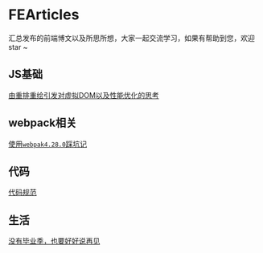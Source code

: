 # FEArticles
汇总发布的前端博文以及所思所想，大家一起交流学习，如果有帮助到您，欢迎 star ~



## JS基础
[由重排重绘引发对虚拟DOM以及性能优化的思考](https://github.com/cxuhwiuefhuefu/FEArticles/blob/master/articles/%E7%94%B1%E9%87%8D%E6%8E%92%E9%87%8D%E7%BB%98%E5%BC%95%E5%8F%91%E5%AF%B9%E8%99%9A%E6%8B%9FDOM%E4%BB%A5%E5%8F%8A%E6%80%A7%E8%83%BD%E4%BC%98%E5%8C%96%E7%9A%84%E6%80%9D%E8%80%83.md)




## webpack相关
[使用`webpak4.28.0`踩坑记](https://github.com/cxuhwiuefhuefu/FEArticles/blob/master/articles/%E4%BD%BF%E7%94%A8%60webpak4.28.0%60%E8%B8%A9%E5%9D%91%E8%AE%B0.md)




## 代码
[代码规范](https://github.com/cxuhwiuefhuefu/FEArticles/blob/master/articles/%E4%BB%A3%E7%A0%81%E8%A7%84%E8%8C%83.md)




## 生活
[没有毕业季，也要好好说再见](https://github.com/cxuhwiuefhuefu/FEArticles/blob/master/articles/%E6%B2%A1%E6%9C%89%E6%AF%95%E4%B8%9A%E5%AD%A3%EF%BC%8C%E4%B9%9F%E8%A6%81%E5%A5%BD%E5%A5%BD%E8%AF%B4%E5%86%8D%E8%A7%81.md)
